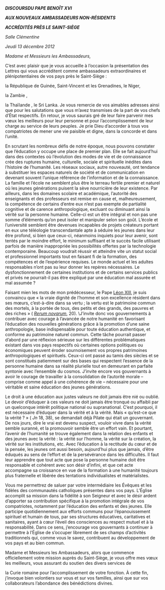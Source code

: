 ***DISCOURS******DU PAPE BENOÎT XVI***

***AUX NOUVEAUX AMBASSADEURS NON-RÉSIDENTS***

***ACCRÉDITÉS PRÈS LE SAINT-SIÈGE***

*Salle Clémentine*

*Jeudi* *13 décembre 2012*

*Madame et Messieurs les Ambassadeurs,*

C’est avec plaisir que je vous accueille à l’occasion la présentation des Lettres qui vous accréditent comme ambassadeurs extraordinaires et plénipotentiaires de vos pays près le Saint-Siège :

la République
de Guinée, Saint-Vincent et les Grenadines, le Niger,

la Zambie
,

la Thaïlande
, le Sri Lanka. Je vous remercie de vos aimables adresses ainsi que pour les salutations que vous m’avez transmises de la part de vos chefs d’État respectifs. En retour, je vous saurais gré de leur faire parvenir mes vœux les meilleurs pour leur personne et pour l’accomplissement de leur charge au service de leurs peuples. Je prie Dieu d’accorder à tous vos compatriotes de mener une vie paisible et digne, dans la concorde et dans l’unité.

En scrutant les nombreux défis de notre époque, nous pouvons constater que l’éducation y occupe une place de premier plan. Elle se fait aujourd’hui dans des contextes où l’évolution des modes de vie et de connaissance crée des ruptures humaine, culturelle, sociale et spirituelle inédites dans l’histoire de l’humanité. Les réseaux sociaux, autre nouveauté, ont tendance à substituer les espaces naturels de société et de communication en devenant souvent l’unique référence de l’information et de la connaissance. La famille et l’école ne semblent plus être le terreau fertile premier et naturel où les jeunes générations puisent la sève nourricière de leur existence. Par ailleurs, dans les domaines scolaire et académique, l’autorité des enseignants et des professeurs est remise en cause et, malheureusement, la compétence de certains d’entre eux n’est pas exempte de partialité cognitive et de carence anthropologique, excluant ou diminuant ainsi la vérité sur la personne humaine. Celle-ci est un être intégral et non pas une somme d’éléments qu’on peut isoler et manipuler selon son goût. L’école et l’université semblent être devenues incapables de projets créateurs portant en eux une téléologie transcendantale apte à séduire les jeunes dans leur être profond, si bien que ceux-ci, néanmoins inquiets pour leur avenir, sont tentés par le moindre effort, le minimum suffisant et le succès facile utilisant parfois de manière inappropriée les possibilités offertes par la technologie contemporaine. Beaucoup voudrait réussir et atteindre vite un statut social et professionnel importants tout en faisant fi de la formation, des compétences et de l’expérience requises. Le monde actuel et les adultes responsables n’ont pas su leur donner les repères nécessaires. Le dysfonctionnement de certaines institutions et de certains services publics et privés ne pourrait-il pas être expliqué par une éducation mal assurée et mal assumée ?

Faisant mien les mots de mon prédécesseur, le Pape [Léon XIII](/content/leo-xiii/fr.html), je suis convaincu que « la vraie dignité de l’homme et son excellence résident dans ses mœurs, c’est-à-dire dans sa vertu ; la vertu est le patrimoine commun des mortels, à la portée de tous, des petits et des grands, des pauvres et des riches » ( *[Rerum novarum](/content/leo-xiii/fr/encyclicals/documents/hf_l-xiii_enc_15051891_rerum-novarum.html)*, 20). \\J’invite donc vos gouvernements à contribuer avec courage à l’avancée de notre humanité en favorisant l’éducation des nouvelles générations grâce à la promotion d’une saine anthropologie, base indispensable pour toute éducation authentique, et conforme au patrimoine naturel commun. Cette tâche pourrait passer d’abord par une réflexion sérieuse sur les différentes problématiques existant dans vos pays respectifs où certaines options politiques ou économiques peuvent éroder sournoisement vos propres patrimoines anthropologiques et spirituels. Ceux-ci ont passé au tamis des siècles et se sont constitués patiemment sur des bases qui respectent l’essence de la personne humaine dans sa réalité plurielle tout en demeurant en parfaite syntonie avec l’ensemble du cosmos. J’invite encore vos gouvernants à avoir le courage de travailler à la consolidation de l’autorité morale – comprise comme appel à une cohérence de vie – nécessaire pour une véritable et saine éducation des jeunes générations.

Le droit à une éducation aux justes valeurs ne doit jamais être nié ou oublié. Le devoir d’éduquer à ces valeurs ne doit jamais être tronqué ou affaibli par un quelconque intérêt politique national ou supranational. C’est pourquoi, il est nécessaire d’éduquer dans la vérité et à la vérité. Mais « qu’est-ce que la vérité ? » ( *Jn* 18, 38), se demandait déjà Pilate qui était un gouvernant. De nos jours, dire le vrai est devenu suspect, vouloir vivre dans la vérité semble suranné, et la promouvoir semble être un effort vain. Et pourtant, l’avenir de l’humanité se trouve également dans la relation des enfants et des jeunes avec la vérité : la vérité sur l’homme, la vérité sur la création, la vérité sur les institutions, etc. Avec l’éducation à la rectitude du cœur et de la pensée, les jeunes ont aussi besoin, aujourd’hui plus que jamais, d’être éduqués au sens de l’effort et de la persévérance dans les difficultés. Il faut leur apprendre que tout acte que pose la personne humaine doit être responsable et cohérent avec son désir d’infini, et que cet acte accompagne sa croissance en vue de la formation à une humanité toujours plus fraternelle et libérée des tentations individualistes et matérialistes.

Vous me permettrez de saluer par votre intermédiaire les Évêques et les fidèles des communautés catholiques présentes dans vos pays. L’Église accomplit sa mission dans la fidélité à son Seigneur et avec le désir ardent d’apporter sa contribution spécifique à la promotion intégrale de vos compatriotes, notamment par l’éducation des enfants et des jeunes. Elle participe quotidiennement aux efforts communs pour l’épanouissement spirituel et humain de tous, par ses structures éducatives, caritatives et sanitaires, ayant à cœur l’éveil des consciences au respect mutuel et à la responsabilité. Dans ce sens, j’encourage vos gouvernants à continuer à permettre à l’Église de s’occuper librement de ses champs d’activités traditionnels qui, comme vous le savez, contribuent au développement de vos pays et au bien commun.

Madame et Messieurs les Ambassadeurs, alors que commence officiellement votre mission auprès du Saint-Siège, je vous offre mes vœux les meilleurs, vous assurant du soutien des divers services de

la Curie
romaine pour l’accomplissement de votre fonction. À cette fin, j’invoque bien volontiers sur vous et sur vos familles, ainsi que sur vos collaborateurs l’abondance des bénédictions divines.